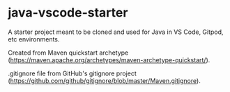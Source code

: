 # java-vscode-starter

A starter project meant to be cloned and used for Java in VS Code, Gitpod, etc environments.

Created from Maven quickstart archetype (https://maven.apache.org/archetypes/maven-archetype-quickstart/).

.gitignore file from GitHub's gitignore project (https://github.com/github/gitignore/blob/master/Maven.gitignore).

